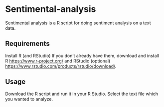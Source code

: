# Sentimental-analysis
Sentimental analysis is a R script for doing sentiment analysis on a text data.

## Requirements
Install R (and RStudio)
If you don’t already have them, download and install R https://www.r-project.org/ and RStudio (optional) https://www.rstudio.com/products/rstudio/download/.

## Usage
Download the R script and run it in your R Studio. Select the text file which you wanted to analyze.
 
